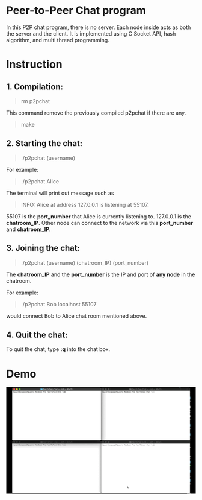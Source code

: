 # Peer-to-Peer Chat program
In this P2P chat program, there is no server. Each node inside acts as both the server and the client. It is implemented 
using C Socket API, hash algorithm, and multi thread programming. 

# Instruction
## 1. Compilation:
> rm p2pchat

This command remove the previously compiled p2pchat if there are any.

> make 

## 2. Starting the chat:
> ./p2pchat (username)

For example: 
> ./p2pchat Alice

The terminal will print out message such as 
>INFO: Alice at address 127.0.0.1 is listening at 55107. 

55107 is the **port_number** that Alice is currently listening to. 127.0.0.1 is the **chatroom_IP**. Other node can connect 
to the network via this **port_number** and **chatroom_IP**.

## 3. Joining the chat:
> ./p2pchat (username)  (chatroom_IP)  (port_number)

The **chatroom_IP** and the **port_number** is the IP and port of **any node** in the chatroom. 

For example: 
>./p2pchat Bob localhost 55107 

would connect Bob to Alice chat room mentioned above.

## 4. Quit the chat:
To quit the chat, type **:q** into the chat box.

# Demo
![Peer to peer chat demo](Quang-P2PChat-Demo.GIF)


